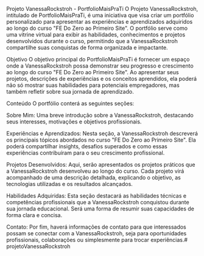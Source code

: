 
Projeto VanessaRockstroh - PortfolioMaisPraTi
O Projeto VanessaRockstroh, intitulado de PortfolioMaisPraTi, é uma iniciativa que visa criar um portfólio personalizado para apresentar as experiências e aprendizados adquiridos ao longo do curso "FE Do Zero ao Primeiro Site". O portfólio serve como uma vitrine virtual para exibir as habilidades, conhecimentos e projetos desenvolvidos durante o curso, permitindo que a VanessaRockstroh compartilhe suas conquistas de forma organizada e impactante.

Objetivo
O objetivo principal do PortfolioMaisPraTi é fornecer um espaço onde a VanessaRockstroh possa demonstrar seu progresso e crescimento ao longo do curso "FE Do Zero ao Primeiro Site". Ao apresentar seus projetos, descrições de experiências e os conceitos aprendidos, ela poderá não só mostrar suas habilidades para potenciais empregadores, mas também refletir sobre sua jornada de aprendizado.

Conteúdo
O portfólio conterá as seguintes seções:

Sobre Mim: Uma breve introdução sobre a VanessaRockstroh, destacando seus interesses, motivações e objetivos profissionais.

Experiências e Aprendizados: Nesta seção, a VanessaRockstroh descreverá os principais tópicos abordados no curso "FE Do Zero ao Primeiro Site". Ela poderá compartilhar insights, desafios superados e como essas experiências contribuíram para o seu crescimento profissional.

Projetos Desenvolvidos: Aqui, serão apresentados os projetos práticos que a VanessaRockstroh desenvolveu ao longo do curso. Cada projeto virá acompanhado de uma descrição detalhada, explicando o objetivo, as tecnologias utilizadas e os resultados alcançados.

Habilidades Adquiridas: Esta seção destacará as habilidades técnicas e competências profissionais que a VanessaRockstroh conquistou durante sua jornada educacional. Será uma forma de resumir suas capacidades de forma clara e concisa.

Contato: Por fim, haverá informações de contato para que interessados possam se conectar com a VanessaRockstroh, seja para oportunidades profissionais, colaborações ou simplesmente para trocar experiências.# projetoVanessaRockstroh
